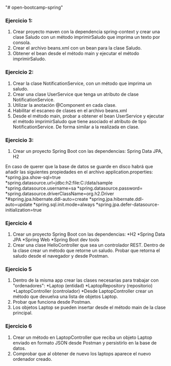 "# open-bootcamp-spring" 

### Ejercicio 1: 

1. Crear proyecto maven con la dependencia spring-context y crear una clase Saludo con un método imprimirSaludo que imprima un texto por consola.
2. Crear el archivo beans.xml con un bean para la clase Saludo.
3. Obtener el bean desde el método main y ejecutar el método imprimirSaludo.

### Ejercicio 2:
1. Crear la clase NotificationService, con un método que imprima un saludo.
2. Crear una clase UserService que tenga un atributo de clase NotificationService.
3. Utilizar la anotación @Component en cada clase.
4. Habilitar el escaneo de clases en el archivo beans.xml
5. Desde el método main, probar a obtener el bean UserService y ejecutar el método imprimirSaludo que tiene asociado el atributo de tipo NotificationService. De forma similar a la realizada en clase.

### Ejercicio 3:

1. Crear un proyecto Spring Boot con las dependencias: Spring Data JPA, H2

En caso de querer que la base de datos se guarde en disco habrá que añadir las siguientes propiedades en el archivo application.properties:
*spring.jpa.show-sql=true
*spring.datasource.url=jdbc:h2:file:C:/data/sample
*spring.datasource.username=sa
*spring.datasource.password=
*spring.datasource.driverClassName=org.h2.Driver
*#spring.jpa.hibernate.ddl-auto=create
*spring.jpa.hibernate.ddl-auto=update
*spring.sql.init.mode=always
*spring.jpa.defer-datasource-initialization=true




### Ejercicio 4

1. Crear un proyecto Spring Boot con las dependencias:
	*H2
	*Spring Data JPA
	*Spring Web
	*Spring Boot dev tools
2. Crear una clase HelloController que sea un controlador REST. Dentro de la clase crear un método que retorne un saludo. Probar que retorna el saludo desde el navegador y desde Postman.

### Ejercicio 5

1. Dentro de la misma app crear las clases necesarias para trabajar con "ordenadores":
	*Laptop (entidad)
	*LaptopRepository (repositorio)
	*LaptopController (controlador)
	*Desde LaptopController crear un método que devuelva una lista de objetos Laptop.
2. Probar que funciona desde Postman.
3. Los objetos Laptop se pueden insertar desde el método main de la clase principal.

### Ejercicio 6

1. Crear un método en LaptopController que reciba un objeto Laptop enviado en formato JSON desde Postman y persistirlo en la base de datos.
2. Comprobar que al obtener de nuevo los laptops aparece el nuevo ordenador creado.
